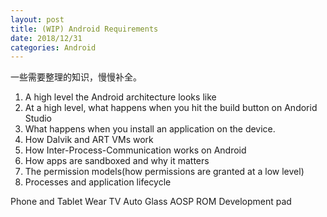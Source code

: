 ```yaml
---
layout: post
title: (WIP) Android Requirements
date: 2018/12/31
categories: Android
---
```


一些需要整理的知识，慢慢补全。

<!--more-->

1. A high level the Android architecture looks like
2. At a high level, what happens when you hit the build button on Andorid Studio
3. What happens when you install an application on the device.
4. How Dalvik and ART VMs work
5. How Inter-Process-Communication works on Android
6. How apps are sandboxed and why it matters
7. The permission models(how permissions are granted at a low level)
8. Processes and application lifecycle

Phone and Tablet
Wear
TV
Auto
Glass
AOSP
ROM
Development pad